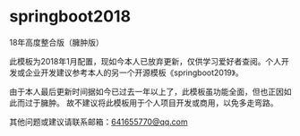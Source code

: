 # springboot2018
18年高度整合版（臃肿版）

此模板为2018年1月配置，现如今本人已放弃更新，仅供学习爱好者查阅。个人开发或企业开发建议参考本人的另一个开源模板《springboot2019》。

由于本人最后更新时间据如今已过去一年以上了，此模板虽功能全面，但也正因如此而过于臃肿。
故不建议将此模板用于个人项目开发或商用，以免多走弯路。

其他问题或建议请联系邮箱：641655770@qq.com
